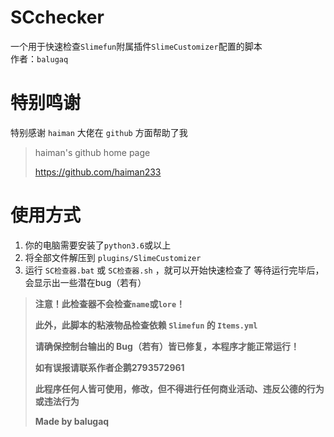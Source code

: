 # SCchecker

一个用于快速检查`Slimefun`附属插件`SlimeCustomizer`配置的脚本  
作者：`balugaq`

# 特别鸣谢

特别感谢 `haiman` 大佬在 `github` 方面帮助了我
> haiman's github home page
>
> <https://github.com/haiman233>

# 使用方式

1. 你的电脑需要安装了`python3.6`或以上
2. 将全部文件解压到 `plugins/SlimeCustomizer`
3. 运行 `SC检查器.bat` 或 `SC检查器.sh` ，就可以开始快速检查了
等待运行完毕后，会显示出一些潜在bug（若有）

> **注意！此检查器不会检查`name`或`lore`！**
>
> **此外，此脚本的粘液物品检查依赖 `Slimefun` 的 `Items.yml`**
>
> **请确保控制台输出的 Bug（若有）皆已修复，本程序才能正常运行！**
>
> **如有误报请联系作者企鹅2793572961**
>
> **此程序任何人皆可使用，修改，但不得进行任何商业活动、违反公德的行为或违法行为**
>
> **Made by balugaq**
>
